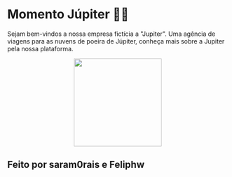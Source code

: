 # Momento Júpiter 🌌✨
Sejam bem-vindos a nossa empresa fictícia a "Jupiter". Uma agência de viagens para as nuvens de poeira de Júpiter, conheça mais sobre a Jupiter pela nossa plataforma.

<div align="center">
  <img height="200" src="https://cdn.dribbble.com/users/787991/screenshots/2031467/media/2aa9ac300bca3e3e79021046dc8b0749.gif"  />
</div>

###

## Feito por saram0rais e Feliphw
